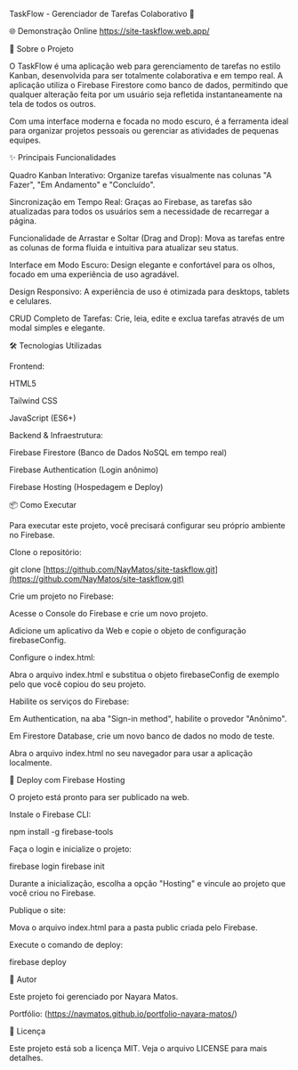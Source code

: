 TaskFlow - Gerenciador de Tarefas Colaborativo 📝

🌐 Demonstração Online
https://site-taskflow.web.app/

🚀 Sobre o Projeto

O TaskFlow é uma aplicação web para gerenciamento de tarefas no estilo Kanban, desenvolvida para ser totalmente colaborativa e em tempo real. A aplicação utiliza o Firebase Firestore como banco de dados, permitindo que qualquer alteração feita por um usuário seja refletida instantaneamente na tela de todos os outros.

Com uma interface moderna e focada no modo escuro, é a ferramenta ideal para organizar projetos pessoais ou gerenciar as atividades de pequenas equipes.

✨ Principais Funcionalidades

Quadro Kanban Interativo: Organize tarefas visualmente nas colunas "A Fazer", "Em Andamento" e "Concluído".

Sincronização em Tempo Real: Graças ao Firebase, as tarefas são atualizadas para todos os usuários sem a necessidade de recarregar a página.

Funcionalidade de Arrastar e Soltar (Drag and Drop): Mova as tarefas entre as colunas de forma fluida e intuitiva para atualizar seu status.

Interface em Modo Escuro: Design elegante e confortável para os olhos, focado em uma experiência de uso agradável.

Design Responsivo: A experiência de uso é otimizada para desktops, tablets e celulares.

CRUD Completo de Tarefas: Crie, leia, edite e exclua tarefas através de um modal simples e elegante.

🛠️ Tecnologias Utilizadas

Frontend:

HTML5

Tailwind CSS

JavaScript (ES6+)

Backend & Infraestrutura:

Firebase Firestore (Banco de Dados NoSQL em tempo real)

Firebase Authentication (Login anônimo)

Firebase Hosting (Hospedagem e Deploy)

📦 Como Executar

Para executar este projeto, você precisará configurar seu próprio ambiente no Firebase.

Clone o repositório:

git clone [https://github.com/NayMatos/site-taskflow.git](https://github.com/NayMatos/site-taskflow.git)

Crie um projeto no Firebase:

Acesse o Console do Firebase e crie um novo projeto.

Adicione um aplicativo da Web e copie o objeto de configuração firebaseConfig.

Configure o index.html:

Abra o arquivo index.html e substitua o objeto firebaseConfig de exemplo pelo que você copiou do seu projeto.

Habilite os serviços do Firebase:

Em Authentication, na aba "Sign-in method", habilite o provedor "Anônimo".

Em Firestore Database, crie um novo banco de dados no modo de teste.

Abra o arquivo index.html no seu navegador para usar a aplicação localmente.

🚀 Deploy com Firebase Hosting

O projeto está pronto para ser publicado na web.

Instale o Firebase CLI:

npm install -g firebase-tools

Faça o login e inicialize o projeto:

firebase login
firebase init

Durante a inicialização, escolha a opção "Hosting" e vincule ao projeto que você criou no Firebase.

Publique o site:

Mova o arquivo index.html para a pasta public criada pelo Firebase.

Execute o comando de deploy:

firebase deploy

👤 Autor

Este projeto foi gerenciado por Nayara Matos.

Portfólio: (https://naymatos.github.io/portfolio-nayara-matos/)

📄 Licença

Este projeto está sob a licença MIT. Veja o arquivo LICENSE para mais detalhes.